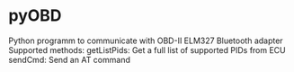 # pyOBD
Python programm to communicate with OBD-II ELM327 Bluetooth adapter
Supported methods:
getListPids: Get a full list of supported PIDs from ECU
sendCmd: Send an AT command

